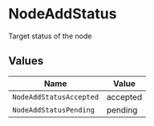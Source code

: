 # NodeAddStatus

Target status of the node


## Values

| Name                    | Value                   |
| ----------------------- | ----------------------- |
| `NodeAddStatusAccepted` | accepted                |
| `NodeAddStatusPending`  | pending                 |